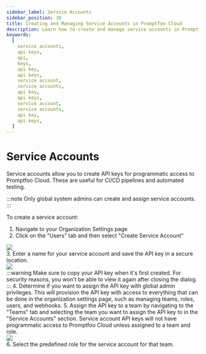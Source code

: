 ```yaml
---
sidebar_label: Service Accounts
sidebar_position: 30
title: Creating and Managing Service Accounts in Promptfoo Cloud
description: Learn how to create and manage service accounts in Promptfoo Cloud
keywords:
  [
    service accounts,
    api keys,
    api,
    keys,
    api key,
    api keys,
    service account,
    service accounts,
    api key,
    api keys,
    service account,
    service accounts,
    api key,
    api keys,
  ]
---
```


# Service Accounts

Service accounts allow you to create API keys for programmatic access to Promptfoo Cloud. These are useful for CI/CD pipelines and automated testing.

:::note
Only global system admins can create and assign service accounts.
:::

To create a service account:

1. Navigate to your Organization Settings page
2. Click on the "Users" tab and then select "Create Service Account"
<div style={{ textAlign: 'center' }}>
    <img src="/img/enterprise-docs/create-service-account.png" style={{ width: '80%' }} />
</div>
3. Enter a name for your service account and save the API key in a secure location.
<div style={{ textAlign: 'center' }}>
    <img src="/img/enterprise-docs/service-account-api-key.png" style={{ width: '80%' }} />
</div>
:::warning
Make sure to copy your API key when it's first created. For security reasons, you won't be able to view it again after closing the dialog.
:::
4. Determine if you want to assign the API key with global admin privileges. This will provision the API key with access to everything that can be done in the organization settings page, such as managing teams, roles, users, and webhooks.
5. Assign the API key to a team by navigating to the "Teams" tab and selecting the team you want to assign the API key to in the "Service Accounts" section. Service account API keys will not have programmatic access to Promptfoo Cloud unless assigned to a team and role.
<div style={{ textAlign: 'center' }}>
    <img src="/img/enterprise-docs/assign-service-account.png" style={{ width: '80%' }} />
</div>
6. Select the predefined role for the service account for that team.
